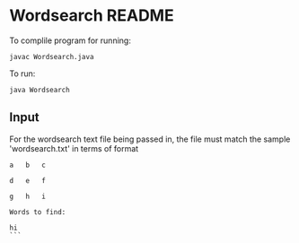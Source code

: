 Wordsearch README
================

To complile program for running:

`````
javac Wordsearch.java
`````

To run:

`````
java Wordsearch
``````


Input
-----

For the wordsearch text file being passed in, the file must match the 
sample 'wordsearch.txt' in terms of format

`````
a	b	c

d	e	f

g	h 	i

Words to find:

hi
```
